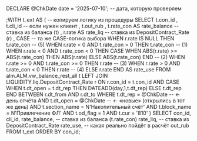 DECLARE @ChkDate date = '2025-07-10';        -- дата, которую проверяем

;WITH t_ext AS (      -- копируем логику из процедуры
    SELECT
          t.con_id
        , t.cli_id                    -- если нужен клиент
        , t.out_rub
        , t.rate_con                  AS rate_balance      -- ставка из баланса (t)
        , r.rate                      AS rate_liq          -- ставка из DepositContract_Rate (r)
        , CASE                        -- та же CASE-логика выбора
              WHEN r.rate IS NULL                     THEN t.rate_con              -- (5)
              WHEN r.rate < 0  AND t.rate_con > 0     THEN t.rate_con              -- (1)
              WHEN r.rate < 0  AND t.rate_con < 0     THEN
                   CASE WHEN ABS(r.rate) >= ABS(t.rate_con)
                        THEN ABS(r.rate) ELSE ABS(t.rate_con) END                  -- (2)
              WHEN r.rate >= 0 AND t.rate_con >= 0    THEN r.rate                  -- (3)
              WHEN r.rate > 0  AND t.rate_con < 0     THEN r.rate                  -- (4)
              ELSE r.rate
          END                              AS rate_use
    FROM alm.ALM.vw_balance_rest_all      t
    LEFT JOIN LIQUIDITY.liq.DepositContract_Rate r
           ON  r.con_id = t.con_id
           AND CASE WHEN t.dt_open = t.dt_rep
                    THEN DATEADD(day,1,t.dt_rep)
                    ELSE t.dt_rep END
               BETWEEN r.dt_from AND r.dt_to
    WHERE t.dt_rep  = @ChkDate             -- ← день отчёта
      AND t.dt_open = @ChkDate             -- ← «новые» (открылись в тот же день)
      AND t.section_name = N'Накопительный счёт'
      AND t.block_name   = N'Привлечение ФЛ'
      AND t.od_flag      = 1
      AND t.cur          = '810'
)
SELECT  con_id,
        cli_id,
        rate_balance,          -- ставка из баланса (t.rate_con)
        rate_liq,              -- ставка из DepositContract_Rate
        rate_use,              -- какая реально пойдёт в расчёт
        out_rub
FROM    t_ext
ORDER BY con_id;
